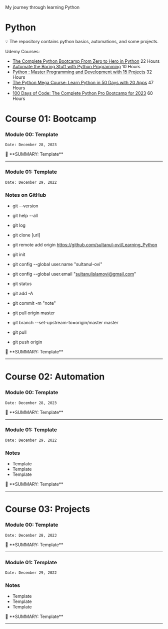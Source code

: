 My journey through learning Python


# Python

<aside>
💡 The repository contains python basics, automations, and some projects.
</aside>



Udemy Courses: 

- [The Complete Python Bootcamp From Zero to Hero in Python](https://www.udemy.com/course/complete-python-bootcamp/) 22 Hours
- [Automate the Boring Stuff with Python Programming](https://www.udemy.com/course/automate/) 10 Hours
- [Python : Master Programming and Development with 15 Projects](https://www.udemy.com/course/python-complete-bootcamp-2019-learn-by-applying-knowledge/) 32 Hours
- [The Python Mega Course: Learn Python in 50 Days with 20 Apps](https://www.udemy.com/course/the-python-mega-course/)  47 Hours
- [100 Days of Code: The Complete Python Pro Bootcamp for 2023](https://www.udemy.com/course/100-days-of-code/) 60 Hours

# **Course 01: Bootcamp**

### Module 00: **Template**

`Date: December 28, 2023`

<aside>
📌 **SUMMARY: Template**

</aside>

---

### **Module 01: Template**

`Date: December 29, 2022`

### Notes on GitHub

- git --version
- git help --all
- git log
- git clone [url]
- git remote add origin https://github.com/sultanul-ovi/Learning_Python

- git init
- git config --global user.name "sultanul-ovi"
- git config --global user.email "sultanulislamovi@gmail.com"

- git status
- git add -A
- git commit -m "note"
- git pull origin master


- git branch --set-upstream-to=origin/master master
- git pull
- git push origin

<aside>
📌 **SUMMARY: Template**

</aside>

---
# **Course 02: Automation**

### Module 00: **Template**

`Date: December 28, 2023`

<aside>
📌 **SUMMARY: Template**

</aside>

---

### **Module 01: Template**

`Date: December 29, 2022`

### Notes

- Template
- Template
- Template

<aside>
📌 **SUMMARY: Template**

</aside>

---

# **Course 03: Projects**

### Module 00: **Template**

`Date: December 28, 2023`

<aside>
📌 **SUMMARY: Template**

</aside>

---

### **Module 01: Template**

`Date: December 29, 2022`

### Notes

- Template
- Template
- Template

<aside>
📌 **SUMMARY: Template**

</aside>

---